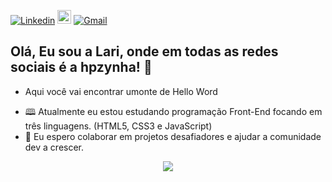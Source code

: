 [![Linkedin](https://img.shields.io/badge/-LinkedIn-blue?style=flat&logo=Linkedin&logoColor=white)](https://www.linkedin.com/in/larissanrocha/)
[<img src="https://img.shields.io/github/followers/hpzynha?label=follow&style=social" height="22" title="Follow me" />](https://github.com/hpzynha) 
[![Gmail](https://img.shields.io/badge/-Gmail-c14438?style=flat&logo=Gmail&logoColor=white)](mailto:larissa.nogueira.rocha@gmail.com)

## Olá, Eu sou a Lari, onde em todas as redes sociais é a hpzynha! 🖖

 * Aqui você vai encontrar umonte de Hello Word


- 🕮 Atualmente eu estou estudando programação Front-End focando em três linguagens. (HTML5, CSS3 e JavaScript)
- 🤝 Eu espero colaborar em projetos desafiadores e ajudar a comunidade dev a crescer.


<p align="center"> 
 <a><img src="https://github-readme-stats.vercel.app/api?username=hpzynha&show_icons=true&theme=blue" /></a>
</p> 






<!--
**hpzynha/hpzynha** is a ✨ _special_ ✨ repository because its `README.md` (this file) appears on your GitHub profile.

Here are some ideas to get you started:

- 🔭 I’m currently working on ...blue
- 🌱 I’m currently learning ...
- 👯 I’m looking to collaborate on ...
- 🤔 I’m looking for help with ...
- 💬 Ask me about ...
- 📫 How to reach me: ...
- 😄 Pronouns: ...
- ⚡ Fun fact: ...
-->
